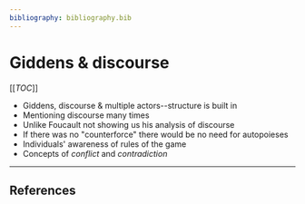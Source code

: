 ```yaml
---
bibliography: bibliography.bib
---
```


# Giddens & discourse

[[_TOC_]]

* Giddens, discourse & multiple actors--structure is built in
* Mentioning discourse many times
* Unlike Foucault not showing us his analysis of discourse
* If there was no "counterforce" there would be no need for autopoieses
* Individuals' awareness of rules of the game
* Concepts of _conflict_ and _contradiction_

---

## References